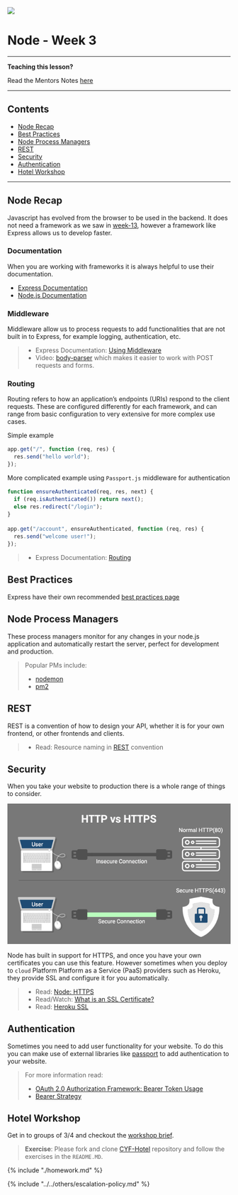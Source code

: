 ![](https://img.shields.io/badge/status-draft-darkred.svg)

# Node - Week 3

---

**Teaching this lesson?**

Read the Mentors Notes [here](./mentors.md)

---

## Contents

- [Node Recap](#node-recap)
- [Best Practices](#best-practices)
- [Node Process Managers](#node-process-managers)
- [REST](#rest)
- [Security](#security)
- [Authentication](#authentication)
- [Hotel Workshop](#hotel-workshop)

---

## Node Recap

Javascript has evolved from the browser to be used in the backend. It does not need a framework as we saw in [week-13](../week-13/lesson.md), however a framework like Express allows us to develop faster.

### Documentation

When you are working with frameworks it is always helpful to use their documentation.

- [Express Documentation](https://expressjs.com)
- [Node.js Documentation](https://nodejs.org/api/http.html)

### Middleware

Middleware allow us to process requests to add functionalities that are not built in to Express, for example logging, authentication, etc.

> - Express Documentation: [Using Middleware](https://expressjs.com/en/guide/using-middleware.html)
> - Video: [body-parser](https://www.youtube.com/watch?v=vKlybue_yMQ) which makes it easier to work with POST requests and forms.

### Routing

Routing refers to how an application’s endpoints (URIs) respond to the client requests. These are configured differently for each framework, and can range from basic configuration to very extensive for more complex use cases.

Simple example

```js
app.get("/", function (req, res) {
  res.send("hello world");
});
```

More complicated example using `Passport.js` middleware for authentication

```js
function ensureAuthenticated(req, res, next) {
  if (req.isAuthenticated()) return next();
  else res.redirect("/login");
}

app.get("/account", ensureAuthenticated, function (req, res) {
  res.send("welcome user!");
});
```

> - Express Documentation: [Routing](https://expressjs.com/en/guide/routing.html)

## Best Practices

Express have their own recommended [best practices page](https://expressjs.com/en/advanced/best-practice-performance.html)

## Node Process Managers

These process managers monitor for any changes in your node.js application and automatically restart the server, perfect for development and production.

> Popular PMs include:
>
> - [nodemon](http://nodemon.io/)
> - [pm2](https://expressjs.com/en/advanced/pm.html#pm2)

## REST

REST is a convention of how to design your API, whether it is for your own frontend, or other frontends and clients.

> - Read: Resource naming in [REST](http://www.restapitutorial.com/lessons/restfulresourcenaming.html) convention

## Security

When you take your website to production there is a whole range of things to consider.

![HTTP vs HTTPS](../assets/http-vs-https.png)

Node has built in support for HTTPS, and once you have your own certificates you can use this feature. However sometimes when you deploy to `cloud` Platform Platform as a Service (PaaS) providers such as Heroku, they provide SSL and configure it for you automatically.

> - Read: [Node: HTTPS](https://nodejs.org/api/https.html)
> - Read/Watch: [What is an SSL Certificate?](https://www.globalsign.com/en/ssl-information-center/what-is-an-ssl-certificate/)
> - Read: [Heroku SSL](https://devcenter.heroku.com/articles/ssl)

## Authentication

Sometimes you need to add user functionality for your website. To do this you can make use of external libraries like [passport](www.passportjs.org) to add authentication to your website.

> For more information read:
>
> - [OAuth 2.0 Authorization Framework: Bearer Token Usage](https://tools.ietf.org/html/rfc6750)
> - [Bearer Strategy](https://github.com/jaredhanson/passport-http-bearer)

## Hotel Workshop

Get in to groups of 3/4 and checkout the [workshop brief](./workshop.html).

> **Exercise**: Please fork and clone [CYF-Hotel](https://github.com/CodeYourFuture/cyf-hotel) repository and follow the exercises in the `README.MD`.

{% include "./homework.md" %}

{% include "../../others/escalation-policy.md" %}
